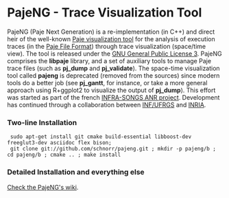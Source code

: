 PajeNG - Trace Visualization Tool
==================================

PajeNG (Paje Next Generation) is a re-implementation (in C++) and
direct heir of the well-known [Paje visualization
tool](http://paje.sf.net) for the analysis of execution traces (in the
[Paje File
Format](http://paje.sourceforge.net/download/publication/lang-paje.pdf))
through trace visualization (space/time view).  The tool is released
under the [GNU General Public License
3](http://www.gnu.org/licenses/gpl.html). PajeNG comprises the
__libpaje__ library,
and a set of auxiliary tools to manage Paje trace files (such as
__pj_dump__ and __pj_validate__). The space-time visualization tool
called __pajeng__ is deprecated (removed from the sources) since modern
tools do a better job (see __pj_gantt__, for instance, or take a more general approach
using R+ggplot2 to visualize the output of __pj_dump__). This effort
was started as part of the french
[INFRA-SONGS ANR
project](http://infra-songs.gforge.inria.fr/). Development has
continued through a collaboration between [INF/UFRGS](http://www.inf.ufrgs.br/en/) and [INRIA](https://www.inria.fr/).

### Two-line Installation

     sudo apt-get install git cmake build-essential libboost-dev freeglut3-dev asciidoc flex bison;
     git clone git://github.com/schnorr/pajeng.git ; mkdir -p pajeng/b ; cd pajeng/b ; cmake .. ; make install

### Detailed Installation and everything else

[Check the PajeNG's wiki](https://github.com/schnorr/pajeng/wiki/).